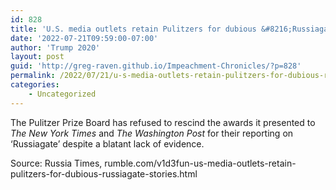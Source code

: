 ```yaml
---
id: 828
title: 'U.S. media outlets retain Pulitzers for dubious &#8216;Russiagate&#8217; stories'
date: '2022-07-21T09:59:00-07:00'
author: 'Trump 2020'
layout: post
guid: 'http://greg-raven.github.io/Impeachment-Chronicles/?p=828'
permalink: /2022/07/21/u-s-media-outlets-retain-pulitzers-for-dubious-russiagate-stories/
categories:
    - Uncategorized
---
```


The Pulitzer Prize Board has refused to rescind the awards it presented to *The New York Times* and *The Washington Post* for their reporting on ‘Russiagate’ despite a blatant lack of evidence.

<script>!function(r,u,m,b,l,e){r._Rumble=b,r[b]||(r[b]=function(){(r[b]._=r[b]._||[]).push(arguments);if(r[b]._.length==1){l=u.createElement(m),e=u.getElementsByTagName(m)[0],l.async=1,l.src="https://rumble.com/embedJS/u17acb"+(arguments[1].video?'.'+arguments[1].video:'')+"/?url="+encodeURIComponent(location.href)+"&args="+encodeURIComponent(JSON.stringify([].slice.apply(arguments))),e.parentNode.insertBefore(l,e)}})}(window, document, "script", "Rumble");</script><div id="rumble_v1ah9xf"></div><script>Rumble("play", {"video":"v1ah9xf","div":"rumble_v1ah9xf"});</script>Source: Russia Times, rumble.com/v1d3fun-us-media-outlets-retain-pulitzers-for-dubious-russiagate-stories.html